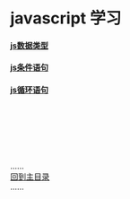 # javascript 学习


#### [js数据类型](datetype/Readme.md)

#### [js条件语句](ondition/Readme.md)

#### [js循环语句](loop/Readme.md)




<br />
<br />
<br />
<br />
<br />
 
......   
[回到主目录](../README.md)   
......    


